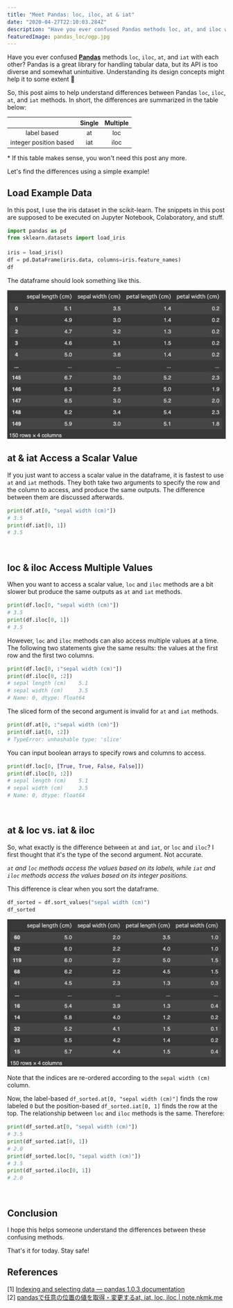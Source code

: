 ```yaml
---
title: "Meet Pandas: loc, iloc, at & iat"
date: "2020-04-27T22:10:03.284Z"
description: "Have you ever confused Pandas methods loc, at, and iloc with each other? It's no more confusing when you have this table in mind."
featuredImage: pandas_loc/ogp.jpg
---
```


Have you ever confused [**Pandas**](https://pandas.pydata.org/pandas-docs/stable/index.html) methods `loc`, `iloc`, `at`, and `iat` with each other? Pandas is a great library for handling tabular data, but its API is too diverse and somewhat unintuitive. Understanding its design concepts might help it to some extent 🐼

So, this post aims to help understand differences between Pandas `loc`, `iloc`, `at`, and `iat` methods. In short, the differences are summarized in the table below:

|                        | Single | Multiple |
| :--------------------: | :----: | :------: |
|      label based       |   at   |   loc    |
| integer position based |  iat   |   iloc   |

\* If this table makes sense, you won't need this post any more.

Let's find the differences using a simple example!

## Load Example Data
In this post, I use the iris dataset in the scikit-learn. The snippets in this post are supposed to be executed on Jupyter Notebook, Colaboratory, and stuff.

```python
import pandas as pd
from sklearn.datasets import load_iris

iris = load_iris()
df = pd.DataFrame(iris.data, columns=iris.feature_names)
df
```

The dataframe should look something like this.

![](2020-04-26-23-49-44.png)

## at & iat Access a Scalar Value
If you just want to access a scalar value in the dataframe, it is fastest to use `at` and `iat` methods. They both take two arguments to specify the row and the column to access, and produce the same outputs. The difference between them are discussed afterwards.

```python
print(df.at[0, "sepal width (cm)"])
# 3.5
print(df.iat[0, 1])
# 3.5
```
<br/>

## loc & iloc Access Multiple Values
When you want to access a scalar value, `loc` and `iloc` methods are a bit slower but produce the same outputs as `at` and `iat` methods. 

```python
print(df.loc[0, "sepal width (cm)"])
# 3.5
print(df.iloc[0, 1])
# 3.5
```

However, `loc` and `iloc` methods can also access multiple values at a time. The following two statements give the same results: the values at the first row and the first two columns.

```python
print(df.loc[0, :"sepal width (cm)"])
print(df.iloc[0, :2])
# sepal length (cm)    5.1
# sepal width (cm)     3.5
# Name: 0, dtype: float64 
```

The sliced form of the second argument is invalid for `at` and `iat` methods.

```python
print(df.at[0, :"sepal width (cm)"])
print(df.iat[0, :2])
# TypeError: unhashable type: 'slice'
```

You can input boolean arrays to specify rows and columns to access.
 
```python
print(df.loc[0, [True, True, False, False]])
print(df.iloc[0, :2])
# sepal length (cm)    5.1
# sepal width (cm)     3.5
# Name: 0, dtype: float64
```

<br/>


## at & loc vs. iat & iloc
So, what exactly is the difference between `at` and `iat`, or `loc` and `iloc`? I first thought that it's the type of the second argument. Not accurate.

*`at` and `loc` methods access the values based on its labels, while `iat` and `iloc` methods access the values based on its integer positions.*

This difference is clear when you sort the dataframe.

```python
df_sorted = df.sort_values("sepal width (cm)")
df_sorted
```

![](2020-04-27-00-29-18.png)

Note that the indices are re-ordered according to the `sepal width (cm)` column.

Now, the label-based `df_sorted.at[0, "sepal width (cm)"]` finds the row labeled `0` but the position-based `df_sorted.iat[0, 1]` finds the row at the top. The relationship between `loc` and `iloc` methods is the same. Therefore:

```python
print(df_sorted.at[0, "sepal width (cm)"])
# 3.5
print(df_sorted.iat[0, 1])
# 2.0
print(df_sorted.loc[0, "sepal width (cm)"])
# 3.5
print(df_sorted.iloc[0, 1])
# 2.0
```
<br/>

## Conclusion
I hope this helps someone understand the differences between these confusing methods.

That's it for today. Stay safe!

## References
[1] [Indexing and selecting data — pandas 1.0.3 documentation](https://pandas.pydata.org/pandas-docs/stable/user_guide/indexing.html#different-choices-for-indexing)  
[2] [pandasで任意の位置の値を取得・変更するat, iat, loc, iloc | note.nkmk.me](https://note.nkmk.me/python-pandas-at-iat-loc-iloc/)
